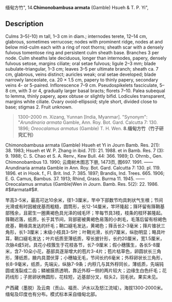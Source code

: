 缅甸方竹",
14.**Chimonobambusa armata** (Gamble) Hsueh & T. P. Yi",

## Description
Culms 3–5(–10) m tall, 1–3 cm in diam.; internodes terete, 12–14 cm, glabrous, sometimes verrucose; nodes with prominent ridge, nodes at and below mid-culm each with a ring of root thorns; sheath scar with a densely fulvous tomentose ring and persistent culm sheath base. Branches 3 per node. Culm sheaths late deciduous, longer than internodes, papery, densely fulvous setose, margins ciliate; oral setae fulvous; ligule 2–3 mm; blade subulate-triangular, 1–3 cm; leaves 3–5 per ultimate branch; sheath ca. 7 cm, glabrous, veins distinct; auricles weak; oral setae developed; blade narrowly lanceolate, ca. 20 × 1.5 cm, papery to thinly papery, secondary veins 4- or 5-paired. Inflorescence 7–9 cm. Pseudospikelets fasciculate, 5–8 cm, with 3 or 4, gradually larger basal bracts; florets 7–10. Palea subequal to lemma, thinly papery, apex obtuse or slightly bifid. Lodicules transparent, margins white ciliate. Ovary ovoid-ellipsoid; style short, divided close to base; stigmas 2. Fruit unknown.

> 1300–2000 m. Xizang, Yunnan [India, Myanmar].
  "Synonym": "*Arundinaria armata* Gamble, Ann. Roy. Bot. Gard. Calcutta 7: 130. 1896; *Oreocalamus armatus* (Gamble) T. H. Wen.
**8.缅甸方竹（竹子研究汇刊）**

Chimonobambusa armata (Gamble) Hsueh et Yi in Journ Bamb. Res. 2(1): 38. 1983; Hsueh et W. P. Zhang in ibid. 7(1): 21. 1988. et in Bamb. Res. 7 (3): 9. 1988; C. S. Chao et S. A. Renv., Kew Bull. 44: 366. 1989; D. Ohrnb., Gen. Chimonobambus 13. 1990; 云南树木图志下册, 1473页, 图697. 1991. ——Arundinaria armata Gamble in Ann. Roy. Bot. Gard. Calcutta 7: 130. pl. 119. 1896. et in Hook. f., Fl. Brit. Ind. 7: 385. 1897; Brandis, Ind. Trees. 665. 1906; E. G. Camus, Bambus. 37. 1913; Rhind, Grass. Burma 11. 1945. ——Oreocalamus armatus (Gamble)Wen in Journ. Bamb. Res. 5(2): 22. 1986. #$#armata#$#.

竿高3-5米，最高可达10余米，径1-3厘米，竿中下部数节均具刺状气生根；节间光滑或有时因被疣基而粗糙，圆筒形，长12-14厘米，竿环隆起；箨环留有箨鞘基部残余，且密生一圈黄褐色具光泽的绒毛环；竿每节具3枝，枝条的枝环甚隆起。箨鞘迟落，纸质，长于其节间，背部密被黄褐色易落的小刺毛，毛落后留有棕褐色疣基，鞘缘具发达的纤毛；鞘口繸毛发达，黄褐色；箨舌长2-3毫米；箨片锥状三角形，长1-3厘米；末级小枝具3-5叶；叶鞘光滑，长约7厘米，纵肋明显；略具叶耳，鞘口繸毛发达；叶片纸质至薄纸质，窄长披针形，长约20厘米，宽1.5厘米，次脉4或5对。具花小枝簇生于花枝各节，长7-9厘米；假小穗簇生，各长5-8厘米，含7-10朵小花，基部具逐渐增大的苞片3-4片；苞片枯草色，卵圆状长三角形，薄纸质，腋内具潜伏芽；小穗轴无毛，节间长约6毫米；外稃卵状长三角形，长8-9毫米，纸质，先端尖，纵脉7-9条；内稃几与其外稃同长，薄纸质，先端钝圆或浅裂成二齿；鳞被膜质透明，靠近外稃一侧的两片较大；边缘生白色纤毛；花药线形；子房卵状椭圆形，花柱短，近基部分叉，柱头2，羽毛状。果实未见。

产西藏（墨脱）及云南（贡山、福贡、泸水以及怒江流域）。海拔1300-2000米。缅甸及印度也有分布。模式标本采自缅甸北部。
